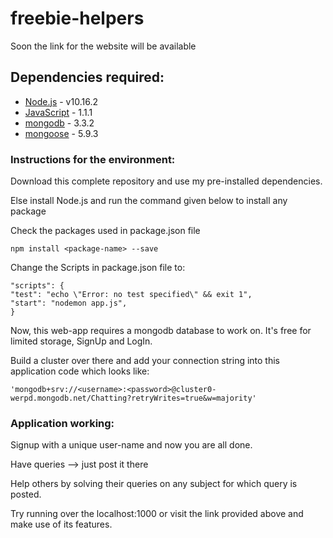 # freebie-helpers

<!-- Visit this website here. SignUp, LogIn and start exploring.
* [mini-chatapp.herokuapp.com](https://mini-chatapp.herokuapp.com/) -->

Soon the link for the website will be available

## Dependencies required:
* [Node.js](https://nodejs.org/docs/latest-v10.x/api/) - v10.16.2
* [JavaScript](https://devdocs.io/javascript/) - 1.1.1
* [mongodb](https://docs.mongodb.com/) - 3.3.2
* [mongoose](https://mongoosejs.com/docs/documents.html) - 5.9.3

### Instructions for the environment:
Download this complete repository and use my pre-installed dependencies.

Else install Node.js and run the command given below  to install any package

Check the packages used in package.json file

```
npm install <package-name> --save
```
Change the Scripts in package.json file to:

```
"scripts": {
"test": "echo \"Error: no test specified\" && exit 1",
"start": "nodemon app.js",
}
```
Now, this web-app requires a mongodb database to work on. It's free for limited storage, SignUp and LogIn.

Build a cluster over there and add your connection string into this application code which looks like:

```
'mongodb+srv://<username>:<password>@cluster0-werpd.mongodb.net/Chatting?retryWrites=true&w=majority'
```

### Application working:
Signup with a unique user-name and now you are all done.

Have queries --> just post it there

Help others by solving their queries on any subject for which query is posted.

Try running over the localhost:1000 or visit the link provided above and make use of its features.